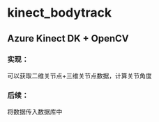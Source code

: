 # kinect_bodytrack
## Azure Kinect DK + OpenCV
### 实现：

可以获取二维关节点+三维关节点数据，计算关节角度

### 后续：

将数据传入数据库中
